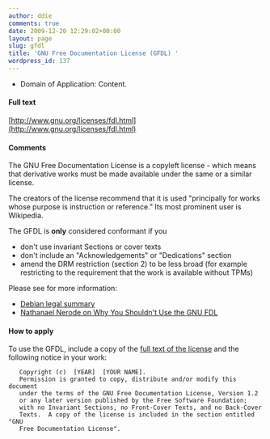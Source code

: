 ```yaml
---
author: ddie
comments: true
date: 2009-12-20 12:29:02+00:00
layout: page
slug: gfdl
title: 'GNU Free Documentation License (GFDL) '
wordpress_id: 137
---
```


 * Domain of Application: Content.

#### Full text 

[http://www.gnu.org/licenses/fdl.html](http://www.gnu.org/licenses/fdl.html)

#### Comments 

The GNU Free Documentation License is a copyleft license - which means that derivative works must be made available under the same or a similar license.

The creators of the license recommend that it is used "principally for works whose purpose is instruction or reference."  Its most prominent user is Wikipedia.

The GFDL is **only** considered conformant if you

* don't use invariant Sections or cover texts
* don't include an "Acknowledgements" or "Dedications" section
* amend the DRM restriction (section 2) to be less broad (for example restricting to the requirement that the work is available without TPMs)

Please see for more information:

* [Debian legal summary](http://people.debian.org/~srivasta/Position_Statement.xhtml)
* [ Nathanael Nerode on Why You Shouldn't Use the GNU FDL](http://web.archive.org/web/20080515215935/http://home.twcny.rr.com/nerode/neroden/fdl.html)


#### How to apply 

To use the GFDL, include a copy of the [full text of the license](http://www.gnu.org/licenses/fdl.html) and the following notice in your work:

    
    
       Copyright (c)  [YEAR]  [YOUR NAME].
       Permission is granted to copy, distribute and/or modify this document
       under the terms of the GNU Free Documentation License, Version 1.2
       or any later version published by the Free Software Foundation;
       with no Invariant Sections, no Front-Cover Texts, and no Back-Cover
       Texts.  A copy of the license is included in the section entitled "GNU
       Free Documentation License".
    




